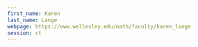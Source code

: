 ```yaml
---
first_name: Karen
last_name: Lange
webpage: https://www.wellesley.edu/math/faculty/karen_lange
session: ct
---
```

